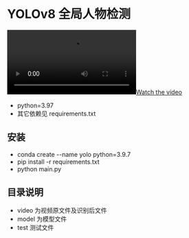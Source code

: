 # YOLOv8 全局人物检测

[![Watch the video](https://github.com/rhfu/yolo/blob/main/video/yolo_1.mp4)](https://github.com/rhfu/yolo/blob/main/video/yolo_1.mp4)

- python=3.97
- 其它依赖见 requirements.txt

## 安装

- conda create --name yolo python=3.9.7
- pip install -r requirements.txt
- python main.py
  
## 目录说明

- video 为视频原文件及识别后文件
- model 为模型文件
- test 测试文件
